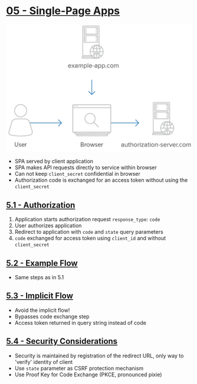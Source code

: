 # [05 - Single-Page Apps](https://www.oauth.com/oauth2-servers/single-page-apps/)
![single-page-app](images/05-01-single-page-app.png)
- SPA served by client application
- SPA makes API requests directly to service within browser
- Can not keep `client_secret` confidential in browser
- Authorization code is exchanged for an access token without using the `client_secret`

## [5.1 - Authorization](https://www.oauth.com/oauth2-servers/single-page-apps/#authorization)
1. Application starts authorization request `response_type`: `code`
2. User authorizes application
3. Redirect to application with `code` and `state` query parameters
4. `code` exchanged for access token using `client_id` and without `client_secret`

## [5.2 - Example Flow](https://www.oauth.com/oauth2-servers/single-page-apps/#example)
- Same steps as in 5.1 

## [5.3 - Implicit Flow](https://www.oauth.com/oauth2-servers/single-page-apps/#implicit)
- Avoid the implicit flow!
- Bypasses code exchange step
- Access token returned in query string instead of code

## [5.4 - Security Considerations](https://www.oauth.com/oauth2-servers/single-page-apps/#security-considerations)
- Security is maintained by registration of the redirect URL, only way to 'verify' identity of client
- Use `state` parameter as CSRF protection mechanism
- Use Proof Key for Code Exchange (PKCE, pronounced pixie)